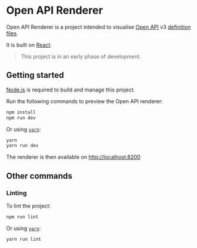 # Open API Renderer

Open API Renderer is a project intended to visualise [Open API](https://www.openapis.org) v3 [definition files](https://github.com/OAI/OpenAPI-Specification/blob/OpenAPI.next/README.md).

It is built on [React](https://facebook.github.io/react/).

> This project is in an early phase of development.

## Getting started

[Node.js](https://nodejs.org) is required to build and manage this project.

Run the following commands to preview the Open API renderer:

```sh
npm install
npm run dev
```

Or using [`yarn`](https://yarnpkg.com):

```sh
yarn
yarn run dev
```

The renderer is then available on <http://localhost:8200>

## Other commands

### Linting

To lint the project:

```sh
npm run lint
```

Or using [`yarn`](https://yarnpkg.com):

```sh
yarn run lint
```
